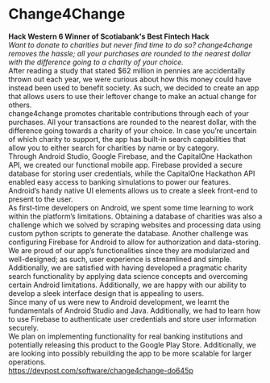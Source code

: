 # Change4Change  
**Hack Western 6 Winner of Scotiabank's Best Fintech Hack**    
_Want to donate to charities but never find time to do so? change4change removes the hassle; all your purchases are rounded to the nearest dollar with the difference going to a charity of your choice._    
    After reading a study that stated $62 million in pennies are accidentally thrown out each year, we were curious about how this money could have instead been used to benefit society. As such, we decided to create an app that allows users to use their leftover change to make an actual change for others.    
    change4change promotes charitable contributions through each of your purchases. All your transactions are rounded to the nearest dollar, with the difference going towards a charity of your choice. In case you’re uncertain of which charity to support, the app has built-in search capabilities that allow you to either search for charities by name or by category.    
    Through Android Studio, Google Firebase, and the CapitalOne Hackathon API, we created our functional mobile app. Firebase provided a secure database for storing user credentials, while the CapitalOne Hackathon API enabled easy access to banking simulations to power our features. Android’s handy native UI elements allows us to create a sleek front-end to present to the user.    
    As first-time developers on Android, we spent some time learning to work within the platform’s limitations. Obtaining a database of charities was also a challenge which we solved by scraping websites and processing data using custom python scripts to generate the database. Another challenge was configuring Firebase for Android to allow for authorization and data-storing.    
    We are proud of our app’s functionalities since they are modularized and well-designed; as such, user experience is streamlined and simple. Additionally, we are satisfied with having developed a pragmatic charity search functionality by applying data science concepts and overcoming certain Android limitations. Additionally, we are happy with our ability to develop a sleek interface design that is appealing to users.    
    Since many of us were new to Android development, we learnt the fundamentals of Android Studio and Java. Additionally, we had to learn how to use Firebase to authenticate user credentials and store user information securely.    
    We plan on implementing functionality for real banking institutions and potentially releasing this product to the Google Play Store. Additionally, we are looking into possibly rebuilding the app to be more scalable for larger operations.    
https://devpost.com/software/change4change-do645p
